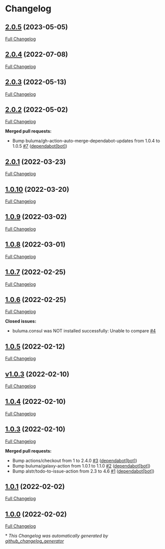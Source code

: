# Changelog

## [2.0.5](https://github.com/buluma/ansible-role-consul/tree/2.0.5) (2023-05-05)

[Full Changelog](https://github.com/buluma/ansible-role-consul/compare/2.0.4...2.0.5)

## [2.0.4](https://github.com/buluma/ansible-role-consul/tree/2.0.4) (2022-07-08)

[Full Changelog](https://github.com/buluma/ansible-role-consul/compare/2.0.3...2.0.4)

## [2.0.3](https://github.com/buluma/ansible-role-consul/tree/2.0.3) (2022-05-13)

[Full Changelog](https://github.com/buluma/ansible-role-consul/compare/2.0.2...2.0.3)

## [2.0.2](https://github.com/buluma/ansible-role-consul/tree/2.0.2) (2022-05-02)

[Full Changelog](https://github.com/buluma/ansible-role-consul/compare/2.0.1...2.0.2)

**Merged pull requests:**

- Bump buluma/gh-action-auto-merge-dependabot-updates from 1.0.4 to 1.0.5 [\#7](https://github.com/buluma/ansible-role-consul/pull/7) ([dependabot[bot]](https://github.com/apps/dependabot))

## [2.0.1](https://github.com/buluma/ansible-role-consul/tree/2.0.1) (2022-03-23)

[Full Changelog](https://github.com/buluma/ansible-role-consul/compare/1.0.10...2.0.1)

## [1.0.10](https://github.com/buluma/ansible-role-consul/tree/1.0.10) (2022-03-20)

[Full Changelog](https://github.com/buluma/ansible-role-consul/compare/1.0.9...1.0.10)

## [1.0.9](https://github.com/buluma/ansible-role-consul/tree/1.0.9) (2022-03-02)

[Full Changelog](https://github.com/buluma/ansible-role-consul/compare/1.0.8...1.0.9)

## [1.0.8](https://github.com/buluma/ansible-role-consul/tree/1.0.8) (2022-03-01)

[Full Changelog](https://github.com/buluma/ansible-role-consul/compare/1.0.7...1.0.8)

## [1.0.7](https://github.com/buluma/ansible-role-consul/tree/1.0.7) (2022-02-25)

[Full Changelog](https://github.com/buluma/ansible-role-consul/compare/1.0.6...1.0.7)

## [1.0.6](https://github.com/buluma/ansible-role-consul/tree/1.0.6) (2022-02-25)

[Full Changelog](https://github.com/buluma/ansible-role-consul/compare/1.0.5...1.0.6)

**Closed issues:**

- buluma.consul was NOT installed successfully: Unable to compare [\#4](https://github.com/buluma/ansible-role-consul/issues/4)

## [1.0.5](https://github.com/buluma/ansible-role-consul/tree/1.0.5) (2022-02-12)

[Full Changelog](https://github.com/buluma/ansible-role-consul/compare/v1.0.3...1.0.5)

## [v1.0.3](https://github.com/buluma/ansible-role-consul/tree/v1.0.3) (2022-02-10)

[Full Changelog](https://github.com/buluma/ansible-role-consul/compare/1.0.4...v1.0.3)

## [1.0.4](https://github.com/buluma/ansible-role-consul/tree/1.0.4) (2022-02-10)

[Full Changelog](https://github.com/buluma/ansible-role-consul/compare/1.0.3...1.0.4)

## [1.0.3](https://github.com/buluma/ansible-role-consul/tree/1.0.3) (2022-02-10)

[Full Changelog](https://github.com/buluma/ansible-role-consul/compare/1.0.1...1.0.3)

**Merged pull requests:**

- Bump actions/checkout from 1 to 2.4.0 [\#3](https://github.com/buluma/ansible-role-consul/pull/3) ([dependabot[bot]](https://github.com/apps/dependabot))
- Bump buluma/galaxy-action from 1.0.1 to 1.1.0 [\#2](https://github.com/buluma/ansible-role-consul/pull/2) ([dependabot[bot]](https://github.com/apps/dependabot))
- Bump alstr/todo-to-issue-action from 2.3 to 4.6 [\#1](https://github.com/buluma/ansible-role-consul/pull/1) ([dependabot[bot]](https://github.com/apps/dependabot))

## [1.0.1](https://github.com/buluma/ansible-role-consul/tree/1.0.1) (2022-02-02)

[Full Changelog](https://github.com/buluma/ansible-role-consul/compare/1.0.0...1.0.1)

## [1.0.0](https://github.com/buluma/ansible-role-consul/tree/1.0.0) (2022-02-02)

[Full Changelog](https://github.com/buluma/ansible-role-consul/compare/0edee15f9b22c333c58969b13cc1ecf5f3d39975...1.0.0)



\* *This Changelog was automatically generated by [github_changelog_generator](https://github.com/github-changelog-generator/github-changelog-generator)*
